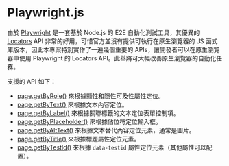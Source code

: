 # Playwright.js

由於 [Playwright](https://playwright.dev/) 是一套基於 Node.js 的 E2E 自動化測試工具，其優異的 [Locators](https://playwright.dev/docs/locators) API 非常的好用，可惜官方並沒有提供可執行在原生瀏覽器的 JS 函式庫版本，因此本專案特別實作了一遍幾個重要的 APIs，讓開發者可以在原生瀏覽器中使用 Playwright 的 Locators API。此舉將可大幅改善原生瀏覽器的自動化任務。

支援的 API 如下：

- [page.getByRole()](https://playwright.dev/docs/locators#locate-by-role) 來根據顯性和隱性可及性屬性定位。
- [page.getByText()](https://playwright.dev/docs/locators#locate-by-text) 來根據文本內容定位。
- [page.getByLabel()](https://playwright.dev/docs/locators#locate-by-label) 來根據關聯標籤的文本定位表單控制項。
- [page.getByPlaceholder()](https://playwright.dev/docs/locators#locate-by-placeholder) 來根據佔位符定位輸入框。
- [page.getByAltText()](https://playwright.dev/docs/locators#locate-by-alt-text) 來根據文本替代內容定位元素，通常是圖片。
- [page.getByTitle()](https://playwright.dev/docs/locators#locate-by-title) 來根據標題屬性定位元素。
- [page.getByTestId()](https://playwright.dev/docs/locators#locate-by-test-id) 來根據 `data-testid` 屬性定位元素（其他屬性可以配置）。
